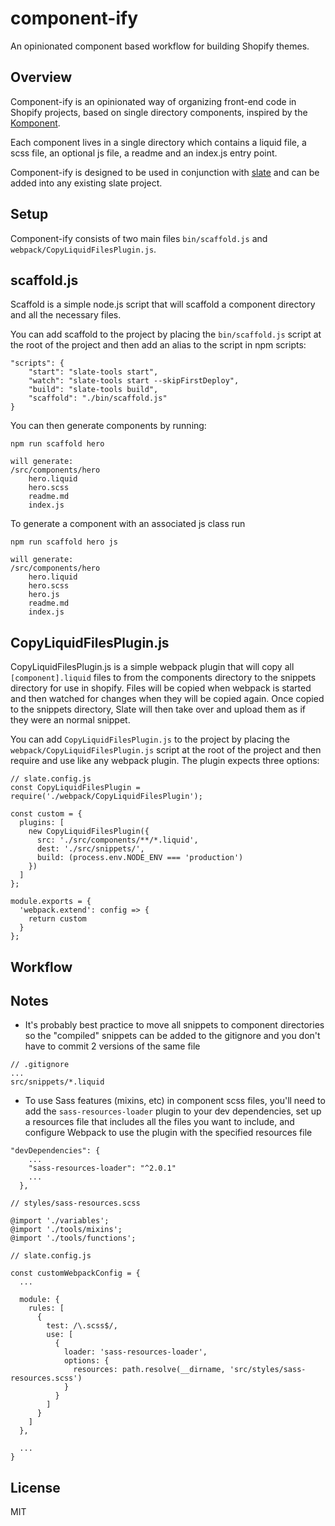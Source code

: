 # component-ify

An opinionated component based workflow for building Shopify themes.

## Overview
Component-ify is an opinionated way of organizing front-end code in Shopify projects, based on single directory components, inspired by the [Komponent](https://github.com/komposable/komponent).

Each component lives in a single directory which contains a liquid file, a scss file, an optional js file, a readme and an index.js entry point.

Component-ify is designed to be used in conjunction with [slate](https://github.com/Shopify/slate) and can be added into any existing slate project.

## Setup
Component-ify consists of two main files `bin/scaffold.js` and `webpack/CopyLiquidFilesPlugin.js`.

## scaffold.js
Scaffold is a simple node.js script that will scaffold a component directory and all the necessary files.

You can add scaffold to the project by placing the `bin/scaffold.js` script at the root of the project and then add an alias to the script in npm scripts:

```
"scripts": {
	"start": "slate-tools start",
	"watch": "slate-tools start --skipFirstDeploy",
	"build": "slate-tools build",
	"scaffold": "./bin/scaffold.js"
}
```

You can then generate components by running: 

```
npm run scaffold hero

will generate:
/src/components/hero
	hero.liquid
	hero.scss
	readme.md
	index.js

```

To generate a component with an associated js class run 

```
npm run scaffold hero js

will generate:
/src/components/hero
	hero.liquid
	hero.scss
	hero.js
	readme.md
	index.js
```

## CopyLiquidFilesPlugin.js
CopyLiquidFilesPlugin.js is a simple webpack plugin that will copy all `[component].liquid` files to from the components directory to the snippets directory for use in shopify. Files will be copied when webpack is started and then watched for changes when they will be copied again. Once copied to the snippets directory, Slate will then take over and upload them as if they were an normal snippet.

You can add `CopyLiquidFilesPlugin.js` to the project by placing the `webpack/CopyLiquidFilesPlugin.js` script at the root of the project and then require and use like any webpack plugin. The plugin expects three options:

```
// slate.config.js
const CopyLiquidFilesPlugin = require('./webpack/CopyLiquidFilesPlugin');

const custom = {
  plugins: [
    new CopyLiquidFilesPlugin({
      src: './src/components/**/*.liquid',
      dest: './src/snippets/',
      build: (process.env.NODE_ENV === 'production')
    })
  ]
};

module.exports = {
  'webpack.extend': config => {
    return custom
  }
};
```

## Workflow

## Notes
- It's probably best practice to move all snippets to component directories so the "compiled" snippets can be added to the gitignore and you don't have to commit 2 versions of the same file
```
// .gitignore
...
src/snippets/*.liquid
```

- To use Sass features (mixins, etc) in component scss files, you'll need to add the `sass-resources-loader` plugin to your dev dependencies, set up a resources file that includes all the files you want to include, and configure Webpack to use the plugin with the specified resources file

```
"devDependencies": {
    ...
    "sass-resources-loader": "^2.0.1"
    ...
  },
```
```
// styles/sass-resources.scss

@import './variables';
@import './tools/mixins';
@import './tools/functions';
```
```
// slate.config.js

const customWebpackConfig = {
  ...

  module: {
    rules: [
      {
        test: /\.scss$/,
        use: [
          {
            loader: 'sass-resources-loader',
            options: {
              resources: path.resolve(__dirname, 'src/styles/sass-resources.scss')
            }
          }
        ]
      }
    ]
  },

  ...
}
```


## License

MIT
